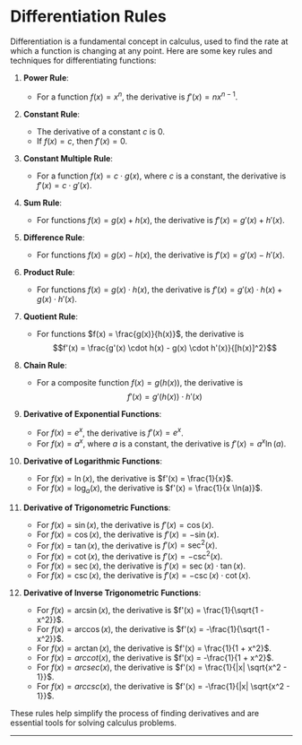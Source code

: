 
# Differentiation Rules

Differentiation is a fundamental concept in calculus, used to find the rate at which a function is changing at any point. Here are some key rules and techniques for differentiating functions:

1. **Power Rule**:  
   - For a function $f(x) = x^n$, the derivative is $f'(x) = n x^{n-1}$.

2. **Constant Rule**:  
   - The derivative of a constant $c$ is $0$.  
   - If $f(x) = c$, then $f'(x) = 0$.

3. **Constant Multiple Rule**:  
   - For a function $f(x) = c \cdot g(x)$, where $c$ is a constant, the derivative is $f'(x) = c \cdot g'(x)$.

4. **Sum Rule**:  
   - For functions $f(x) = g(x) + h(x)$, the derivative is $f'(x) = g'(x) + h'(x)$.

5. **Difference Rule**:  
   - For functions $f(x) = g(x) - h(x)$, the derivative is $f'(x) = g'(x) - h'(x)$.

6. **Product Rule**:  
   - For functions $f(x) = g(x) \cdot h(x)$, the derivative is $f'(x) = g'(x) \cdot h(x) + g(x) \cdot h'(x)$.

7. **Quotient Rule**:  
   - For functions $f(x) = \frac{g(x)}{h(x)}$, the derivative is  
     $$f'(x) = \frac{g'(x) \cdot h(x) - g(x) \cdot h'(x)}{[h(x)]^2}$$

8. **Chain Rule**:  
   - For a composite function $f(x) = g(h(x))$, the derivative is  
     $$f'(x) = g'(h(x)) \cdot h'(x)$$

9. **Derivative of Exponential Functions**:  
   - For $f(x) = e^x$, the derivative is $f'(x) = e^x$.
   - For $f(x) = a^x$, where $a$ is a constant, the derivative is $f'(x) = a^x \ln(a)$.

10. **Derivative of Logarithmic Functions**:  
    - For $f(x) = \ln(x)$, the derivative is $f'(x) = \frac{1}{x}$.
    - For $f(x) = \log_a(x)$, the derivative is $f'(x) = \frac{1}{x \ln(a)}$.

11. **Derivative of Trigonometric Functions**:
    - For $f(x) = \sin(x)$, the derivative is $f'(x) = \cos(x)$.
    - For $f(x) = \cos(x)$, the derivative is $f'(x) = -\sin(x)$.
    - For $f(x) = \tan(x)$, the derivative is $f'(x) = \sec^2(x)$.
    - For $f(x) = \cot(x)$, the derivative is $f'(x) = -\csc^2(x)$.
    - For $f(x) = \sec(x)$, the derivative is $f'(x) = \sec(x) \cdot \tan(x)$.
    - For $f(x) = \csc(x)$, the derivative is $f'(x) = -\csc(x) \cdot \cot(x)$.

12. **Derivative of Inverse Trigonometric Functions**:
    - For $f(x) = \arcsin(x)$, the derivative is $f'(x) = \frac{1}{\sqrt{1 - x^2}}$.
    - For $f(x) = \arccos(x)$, the derivative is $f'(x) = -\frac{1}{\sqrt{1 - x^2}}$.
    - For $f(x) = \arctan(x)$, the derivative is $f'(x) = \frac{1}{1 + x^2}$.
    - For $f(x) = arccot(x)$, the derivative is $f'(x) = -\frac{1}{1 + x^2}$.
    - For $f(x) = arcsec(x)$, the derivative is $f'(x) = \frac{1}{|x| \sqrt{x^2 - 1}}$.
    - For $f(x) = arccsc(x)$, the derivative is $f'(x) = -\frac{1}{|x| \sqrt{x^2 - 1}}$.

These rules help simplify the process of finding derivatives and are essential tools for solving calculus problems.

---
